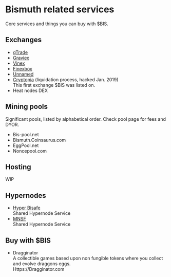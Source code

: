 # Bismuth related services

Core services and things you can buy with $BIS.

## Exchanges

* [qTrade](https://qtrade.io/market/BIS_BTC)  
* [Graviex](https://graviex.net/markets/bisbtc)  
* [Vinex](https://vinex.network/market/BTC_BIS)  
* [Finexbox](https://www.finexbox.com/)  
* [Unnamed](https://www.unnamed.exchange/Exchange/Basic?market=BIS_BTC)  
* [Cryptopia](https://www.cryptopia.co.nz) (liquidation process, hacked Jan. 2019)  
  This first exchange $BIS was listed on.
* Heat nodes DEX
  
## Mining pools

Significant pools, listed by alphabetical order. Check pool page for fees and DYOR.

* Bis-pool.net
* Bismuth.Coinsaurus.com
* EggPool.net
* Noncepool.com

## Hosting

WIP

## Hypernodes

* [Hyper Bisafe](https://hyper.bisafe.net/)  
  Shared Hypernode Service  
* [MNSF](https://docs.google.com/spreadsheets/d/131FFPsAubZLvnMWZoisvg1oBOUu-IYaouj270WfbCpQ/edit?usp=drivesdk)  
  Shared Hypernode Service  
  
## Buy with $BIS

* Dragginator  
  A collectible games based upon non fungible tokens where you collect and evolve draggons eggs.  
  Https://Dragginator.com

